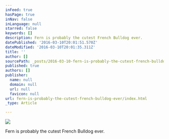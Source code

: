 ```yaml
---
inFeed: true
hasPage: true
inNav: false
inLanguage: null
starred: false
keywords: []
description: Fern is probably the cutest French Bulldog ever.
datePublished: '2016-03-10T20:01:51.570Z'
dateModified: '2016-03-10T20:01:35.311Z'
title: ''
author: []
sourcePath: _posts/2016-03-10-fern-is-probably-the-cutest-french-bulldog-ever.md
published: true
authors: []
publisher:
  name: null
  domain: null
  url: null
  favicon: null
url: fern-is-probably-the-cutest-french-bulldog-ever/index.html
_type: Article

---
```

![](https://the-grid-user-content.s3-us-west-2.amazonaws.com/04b63098-727c-43e8-80c9-08a5efe1195b.jpg)

Fern is probably the cutest French Bulldog ever.